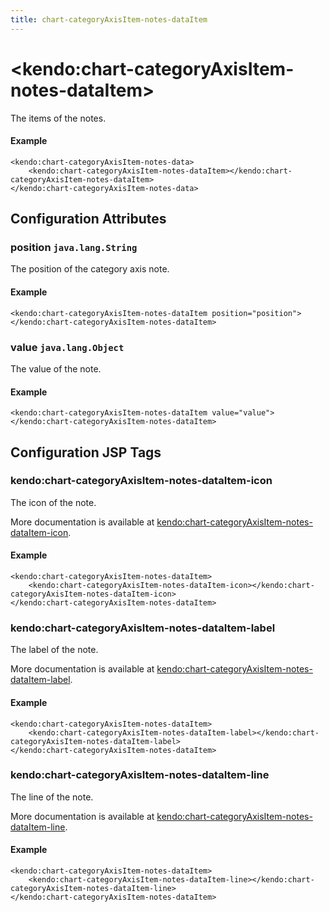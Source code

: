```yaml
---
title: chart-categoryAxisItem-notes-dataItem
---
```


# \<kendo:chart-categoryAxisItem-notes-dataItem\>

The items of the notes.

#### Example
    <kendo:chart-categoryAxisItem-notes-data>
        <kendo:chart-categoryAxisItem-notes-dataItem></kendo:chart-categoryAxisItem-notes-dataItem>
    </kendo:chart-categoryAxisItem-notes-data>

## Configuration Attributes

### position `java.lang.String`

The position of the category axis note.

#### Example
    <kendo:chart-categoryAxisItem-notes-dataItem position="position">
    </kendo:chart-categoryAxisItem-notes-dataItem>

### value `java.lang.Object`

The value of the note.

#### Example
    <kendo:chart-categoryAxisItem-notes-dataItem value="value">
    </kendo:chart-categoryAxisItem-notes-dataItem>


##  Configuration JSP Tags

### kendo:chart-categoryAxisItem-notes-dataItem-icon

The icon of the note.

More documentation is available at [kendo:chart-categoryAxisItem-notes-dataItem-icon](/kendo-ui/api/wrappers/jsp/chart/categoryaxisitem-notes-dataitem-icon).

#### Example

    <kendo:chart-categoryAxisItem-notes-dataItem>
        <kendo:chart-categoryAxisItem-notes-dataItem-icon></kendo:chart-categoryAxisItem-notes-dataItem-icon>
    </kendo:chart-categoryAxisItem-notes-dataItem>

### kendo:chart-categoryAxisItem-notes-dataItem-label

The label of the note.

More documentation is available at [kendo:chart-categoryAxisItem-notes-dataItem-label](/kendo-ui/api/wrappers/jsp/chart/categoryaxisitem-notes-dataitem-label).

#### Example

    <kendo:chart-categoryAxisItem-notes-dataItem>
        <kendo:chart-categoryAxisItem-notes-dataItem-label></kendo:chart-categoryAxisItem-notes-dataItem-label>
    </kendo:chart-categoryAxisItem-notes-dataItem>

### kendo:chart-categoryAxisItem-notes-dataItem-line

The line of the note.

More documentation is available at [kendo:chart-categoryAxisItem-notes-dataItem-line](/kendo-ui/api/wrappers/jsp/chart/categoryaxisitem-notes-dataitem-line).

#### Example

    <kendo:chart-categoryAxisItem-notes-dataItem>
        <kendo:chart-categoryAxisItem-notes-dataItem-line></kendo:chart-categoryAxisItem-notes-dataItem-line>
    </kendo:chart-categoryAxisItem-notes-dataItem>

